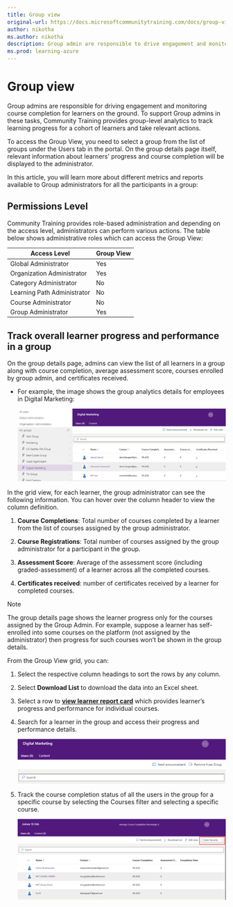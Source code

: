 ```yaml
--- 
title: Group view
original-url: https://docs.microsoftcommunitytraining.com/docs/group-view-report
author: nikotha
ms.author: nikotha
description: Group admin are responsible to drive engagement and monitor course completion for learners on the ground.
ms.prod: learning-azure
---
```


# Group view

Group admins are responsible for driving engagement and monitoring course completion for learners on the ground. To support Group admins in these tasks,  Community Training provides group-level analytics to track learning progress for a cohort of learners and take relevant actions.

To access the Group View, you need to select a group from the list of groups under the Users tab in the portal. On the group details page itself, relevant information about learners' progress and course completion will be displayed to the administrator.

In this article, you will learn more about different metrics and reports available to Group administrators for all the participants in a group:

## Permissions Level

Community Training provides role-based administration and depending on the access level, administrators can perform various actions. The table below shows administrative roles which can access the Group View:  

|Access Level|  Group View|
 |---|---|
|Global Administrator| Yes |
|Organization Administrator |Yes|
|Category Administrator|No|
|Learning Path Administrator|No|
|Course Administrator|No|
|Group Administrator|Yes|

## Track overall learner progress and performance in a group

On the group details page, admins can view the list of all learners in a group along with course completion, average assessment score, courses enrolled by group admin, and certificates received.

* For example, the image shows the group analytics details for  employees in Digital Marketing:

    ![Group analytics](../../media/image%2845%29.png)

In the grid view, for each learner, the group administrator can see the following information. You can hover over the column header to view the column definition.

1. **Course Completions**: Total number of courses completed by a learner from the list of courses assigned by the group administrator.

2. **Course Registrations**: Total number of courses assigned by the group administrator for a participant in the group.

3. **Assessment Score**: Average of the assessment score (including graded-assessment) of a learner across all the completed courses.

4. **Certificates received**: number of certificates received by a learner for completed courses.

> [!NOTE]  
> The group details page shows the learner progress only for the courses assigned by the Group Admin. For example, suppose a learner has self-enrolled into some courses on the platform (not assigned by the administrator) then progress for such courses won’t be shown in the group details.

From the Group View grid, you can:

1. Select the respective column headings to sort the rows by any column.

2. Select **Download List** to download the data into an Excel sheet.

3. Select a row to [**view learner report card**](./learner-report-card-view.md) which provides learner’s progress and performance for individual courses.

4. Search for a learner in the group and access their progress and performance details.

    ![Progress and performance details](../../media/image%28217%29.png)

5. Track the course completion status of all the users in the group for a specific course by selecting the Courses filter and selecting a specific course.

    ![Track course completion status](../../media/image%28218%29.png)
